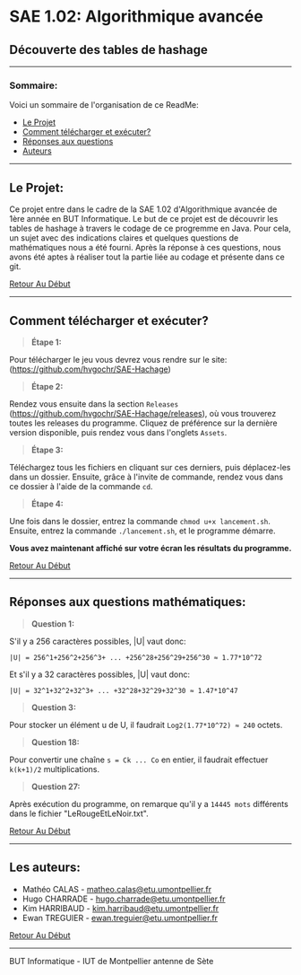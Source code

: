 # SAE 1.02: Algorithmique avancée

## Découverte des tables de hashage

---

### Sommaire:

Voici un sommaire de l'organisation de ce ReadMe:

- [Le Projet](#le-projet)
- [Comment télécharger et exécuter?](#compilation-du-code--lancement-des-tests-)
- [Réponses aux questions](#réponses-aux-questions-)
- [Auteurs](#les-auteurs)

---

## Le Projet:

Ce projet entre dans le cadre de la SAE 1.02 d'Algorithmique avancée de 1ère année en BUT Informatique.
Le but de ce projet est de découvrir les tables de hashage à travers le codage de ce progremme en Java.
Pour cela, un sujet avec des indications claires et quelques questions de mathématiques nous a été fourni.
Après la réponse à ces questions, nous avons été aptes à réaliser tout la partie liée au codage et présente dans ce git.

[Retour Au Début](#sommaire)

---
## Comment télécharger et exécuter?

>**Étape 1:**

Pour télécharger le jeu vous devrez vous rendre sur le site: (https://github.com/hvgochr/SAE-Hachage)

>**Étape 2:**

Rendez vous ensuite dans la section `Releases` (https://github.com/hvgochr/SAE-Hachage/releases), où vous trouverez toutes les releases du programme. 
Cliquez de préférence sur la dernière version disponible, puis rendez vous dans l'onglets `Assets`.

>**Étape 3:**

Téléchargez tous les fichiers en cliquant sur ces derniers, puis déplacez-les dans un dossier.
Ensuite, grâce à l'invite de commande, rendez vous dans ce dossier à l'aide de la commande `cd`. 

>**Étape 4:**

Une fois dans le dossier, entrez la commande `chmod u+x lancement.sh`.
Ensuite, entrez la commande `./lancement.sh`, et le programme démarre.

**Vous avez maintenant affiché sur votre écran les résultats du programme.**

[Retour Au Début](#sommaire)

---

## Réponses aux questions mathématiques:

>**Question 1:**

S'il y a 256 caractères possibles, |U| vaut donc:

`|U| = 256^1+256^2+256^3+ ... +256^28+256^29+256^30 ≈ 1.77*10^72`

Et s'il y a 32 caractères possibles, |U| vaut donc:

`|U| = 32^1+32^2+32^3+ ... +32^28+32^29+32^30 ≈ 1.47*10^47`

>**Question 3:**

Pour stocker un élément u de U, il faudrait `Log2(1.77*10^72) ≈ 240` octets.

>**Question 18:**

Pour convertir une chaîne `s = Ck ... Co` en entier, il faudrait effectuer `k(k+1)/2` multiplications.

>**Question 27:**

Après exécution du programme, on remarque qu'il y a `14445 mots` différents dans le fichier "LeRougeEtLeNoir.txt". 

[Retour Au Début](#sommaire)

---

## Les auteurs:

- Mathéo CALAS - matheo.calas@etu.umontpellier.fr
- Hugo CHARRADE - hugo.charrade@etu.umontpellier.fr
- Kim HARRIBAUD - kim.harribaud@etu.umontpellier.fr
- Ewan TREGUIER - ewan.treguier@etu.umontpellier.fr

[Retour Au Début](#sommaire)

---

BUT Informatique - IUT de Montpellier antenne de Sète 
